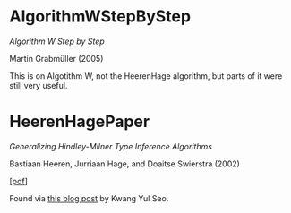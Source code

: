 # AlgorithmWStepByStep

*Algorithm W Step by Step*

Martin Grabmüller (2005)

This is on Algotithm W, not the HeerenHage algorithm, but parts of it were still very useful.

# HeerenHagePaper

*Generalizing Hindley-Milner Type Inference Algorithms*

Bastiaan Heeren, Jurriaan Hage, and Doaitse Swierstra (2002)

[[pdf](https://pdfs.semanticscholar.org/8983/233b3dff2c5b94efb31235f62bddc22dc899.pdf)]

Found via [this blog post](https://kseo.github.io/posts/2017-01-02-hindley-milner-inference-with-constraints.html) by Kwang Yul Seo.
